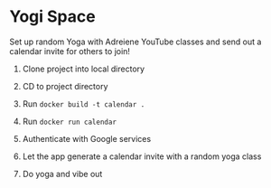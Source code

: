 # Yogi Space

Set up random Yoga with Adreiene YouTube classes and send out a calendar invite for others to join!

1. Clone project into local directory

2. CD to project directory

3. Run `docker build -t calendar .`

4. Run `docker run calendar`

5. Authenticate with Google services

6. Let the app generate a calendar invite with a random yoga class

7. Do yoga and vibe out
